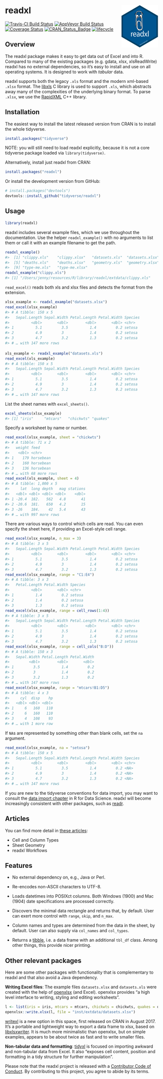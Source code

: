 
<!-- README.md is generated from README.Rmd. Please edit that file -->

# readxl <img src='man/figures/logo.png' align="right" height="139" />

[![Travis-CI Build
Status](https://travis-ci.org/tidyverse/readxl.svg?branch=master)](https://travis-ci.org/tidyverse/readxl)
[![AppVeyor Build
Status](https://ci.appveyor.com/api/projects/status/github/tidyverse/readxl?branch=master&svg=true)](https://ci.appveyor.com/project/tidyverse/readxl)
[![Coverage
Status](https://img.shields.io/codecov/c/github/tidyverse/readxl/master.svg)](https://codecov.io/github/tidyverse/readxl?branch=master)
[![CRAN\_Status\_Badge](https://www.r-pkg.org/badges/version/readxl)](https://cran.r-project.org/package=readxl)
[![lifecycle](https://img.shields.io/badge/lifecycle-stable-brightgreen.svg)](https://www.tidyverse.org/lifecycle/#stable)

## Overview

The readxl package makes it easy to get data out of Excel and into R.
Compared to many of the existing packages (e.g. gdata, xlsx,
xlsReadWrite) readxl has no external dependencies, so it’s easy to
install and use on all operating systems. It is designed to work with
*tabular* data.

readxl supports both the legacy `.xls` format and the modern xml-based
`.xlsx` format. The [libxls](https://github.com/evanmiller/libxls) C
library is used to support `.xls`, which abstracts away many of the
complexities of the underlying binary format. To parse `.xlsx`, we use
the [RapidXML](http://rapidxml.sourceforge.net) C++ library.

## Installation

The easiest way to install the latest released version from CRAN is to
install the whole tidyverse.

``` r
install.packages("tidyverse")
```

NOTE: you will still need to load readxl explicitly, because it is not a
core tidyverse package loaded via `library(tidyverse)`.

Alternatively, install just readxl from CRAN:

``` r
install.packages("readxl")
```

Or install the development version from GitHub:

``` r
# install.packages("devtools")
devtools::install_github("tidyverse/readxl")
```

## Usage

``` r
library(readxl)
```

readxl includes several example files, which we use throughout the
documentation. Use the helper `readxl_example()` with no arguments to
list them or call it with an example filename to get the path.

``` r
readxl_example()
#>  [1] "clippy.xls"    "clippy.xlsx"   "datasets.xls"  "datasets.xlsx"
#>  [5] "deaths.xls"    "deaths.xlsx"   "geometry.xls"  "geometry.xlsx"
#>  [9] "type-me.xls"   "type-me.xlsx"
readxl_example("clippy.xls")
#> [1] "/Users/jenny/resources/R/library/readxl/extdata/clippy.xls"
```

`read_excel()` reads both xls and xlsx files and detects the format from
the extension.

``` r
xlsx_example <- readxl_example("datasets.xlsx")
read_excel(xlsx_example)
#> # A tibble: 150 x 5
#>   Sepal.Length Sepal.Width Petal.Length Petal.Width Species
#>          <dbl>       <dbl>        <dbl>       <dbl> <chr>  
#> 1          5.1         3.5          1.4         0.2 setosa 
#> 2          4.9         3            1.4         0.2 setosa 
#> 3          4.7         3.2          1.3         0.2 setosa 
#> # … with 147 more rows

xls_example <- readxl_example("datasets.xls")
read_excel(xls_example)
#> # A tibble: 150 x 5
#>   Sepal.Length Sepal.Width Petal.Length Petal.Width Species
#>          <dbl>       <dbl>        <dbl>       <dbl> <chr>  
#> 1          5.1         3.5          1.4         0.2 setosa 
#> 2          4.9         3            1.4         0.2 setosa 
#> 3          4.7         3.2          1.3         0.2 setosa 
#> # … with 147 more rows
```

List the sheet names with `excel_sheets()`.

``` r
excel_sheets(xlsx_example)
#> [1] "iris"     "mtcars"   "chickwts" "quakes"
```

Specify a worksheet by name or number.

``` r
read_excel(xlsx_example, sheet = "chickwts")
#> # A tibble: 71 x 2
#>   weight feed     
#>    <dbl> <chr>    
#> 1    179 horsebean
#> 2    160 horsebean
#> 3    136 horsebean
#> # … with 68 more rows
read_excel(xls_example, sheet = 4)
#> # A tibble: 1,000 x 5
#>     lat  long depth   mag stations
#>   <dbl> <dbl> <dbl> <dbl>    <dbl>
#> 1 -20.4  182.   562   4.8       41
#> 2 -20.6  181.   650   4.2       15
#> 3 -26    184.    42   5.4       43
#> # … with 997 more rows
```

There are various ways to control which cells are read. You can even
specify the sheet here, if providing an Excel-style cell range.

``` r
read_excel(xlsx_example, n_max = 3)
#> # A tibble: 3 x 5
#>   Sepal.Length Sepal.Width Petal.Length Petal.Width Species
#>          <dbl>       <dbl>        <dbl>       <dbl> <chr>  
#> 1          5.1         3.5          1.4         0.2 setosa 
#> 2          4.9         3            1.4         0.2 setosa 
#> 3          4.7         3.2          1.3         0.2 setosa
read_excel(xlsx_example, range = "C1:E4")
#> # A tibble: 3 x 3
#>   Petal.Length Petal.Width Species
#>          <dbl>       <dbl> <chr>  
#> 1          1.4         0.2 setosa 
#> 2          1.4         0.2 setosa 
#> 3          1.3         0.2 setosa
read_excel(xlsx_example, range = cell_rows(1:4))
#> # A tibble: 3 x 5
#>   Sepal.Length Sepal.Width Petal.Length Petal.Width Species
#>          <dbl>       <dbl>        <dbl>       <dbl> <chr>  
#> 1          5.1         3.5          1.4         0.2 setosa 
#> 2          4.9         3            1.4         0.2 setosa 
#> 3          4.7         3.2          1.3         0.2 setosa
read_excel(xlsx_example, range = cell_cols("B:D"))
#> # A tibble: 150 x 3
#>   Sepal.Width Petal.Length Petal.Width
#>         <dbl>        <dbl>       <dbl>
#> 1         3.5          1.4         0.2
#> 2         3            1.4         0.2
#> 3         3.2          1.3         0.2
#> # … with 147 more rows
read_excel(xlsx_example, range = "mtcars!B1:D5")
#> # A tibble: 4 x 3
#>     cyl  disp    hp
#>   <dbl> <dbl> <dbl>
#> 1     6   160   110
#> 2     6   160   110
#> 3     4   108    93
#> # … with 1 more row
```

If `NA`s are represented by something other than blank cells, set the
`na` argument.

``` r
read_excel(xlsx_example, na = "setosa")
#> # A tibble: 150 x 5
#>   Sepal.Length Sepal.Width Petal.Length Petal.Width Species
#>          <dbl>       <dbl>        <dbl>       <dbl> <chr>  
#> 1          5.1         3.5          1.4         0.2 <NA>   
#> 2          4.9         3            1.4         0.2 <NA>   
#> 3          4.7         3.2          1.3         0.2 <NA>   
#> # … with 147 more rows
```

If you are new to the tidyverse conventions for data import, you may
want to consult the [data import
chapter](http://r4ds.had.co.nz/data-import.html) in R for Data Science.
readxl will become increasingly consistent with other packages, such as
[readr](http://readr.tidyverse.org).

## Articles

You can find more detail in [these
articles](http://readxl.tidyverse.org/articles/index.html):

  - Cell and Column Types
  - Sheet Geometry
  - readxl Workflows

## Features

  - No external dependency on, e.g., Java or Perl.

  - Re-encodes non-ASCII characters to UTF-8.

  - Loads datetimes into POSIXct columns. Both Windows (1900) and Mac
    (1904) date specifications are processed correctly.

  - Discovers the minimal data rectangle and returns that, by default.
    User can exert more control with `range`, `skip`, and `n_max`.

  - Column names and types are determined from the data in the sheet, by
    default. User can also supply via `col_names` and `col_types`.

  - Returns a
    [tibble](http://tibble.tidyverse.org/reference/tibble.html), i.e. a
    data frame with an additional `tbl_df` class. Among other things,
    this provide nicer printing.

## Other relevant packages

Here are some other packages with functionality that is complementary to
readxl and that also avoid a Java dependency.

**Writing Excel files**: The example files `datasets.xlsx` and
`datasets.xls` were created with the help of
[openxlsx](https://CRAN.R-project.org/package=openxlsx) (and Excel).
openxlsx provides “a high level interface to writing, styling and
editing
worksheets”.

``` r
l <- list(iris = iris, mtcars = mtcars, chickwts = chickwts, quakes = quakes)
openxlsx::write.xlsx(l, file = "inst/extdata/datasets.xlsx")
```

[writexl](https://cran.r-project.org/package=writexl) is a new option in
this space, first released on CRAN in August 2017. It’s a portable and
lightweight way to export a data frame to xlsx, based on
[libxlsxwriter](https://github.com/jmcnamara/libxlsxwriter). It is much
more minimalistic than openxlsx, but on simple examples, appears to be
about twice as fast and to write smaller files.

**Non-tabular data and formatting**:
[tidyxl](https://cran.r-project.org/package=tidyxl) is focused on
importing awkward and non-tabular data from Excel. It also “exposes cell
content, position and formatting in a tidy structure for further
manipulation”.

Please note that the readxl project is released with a [Contributor Code
of Conduct](.github/CODE_OF_CONDUCT.md). By contributing to this
project, you agree to abide by its terms.
